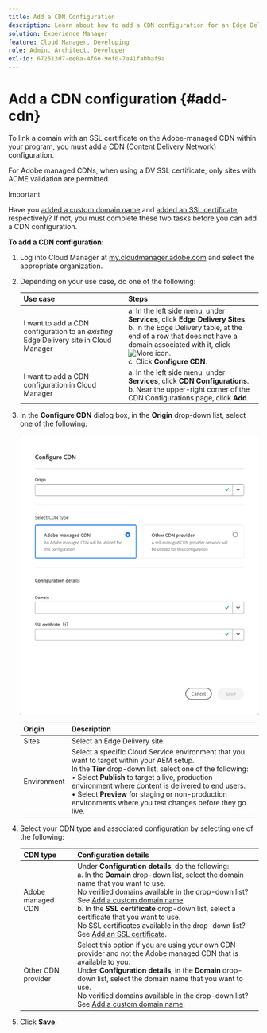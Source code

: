 ```yaml
---
title: Add a CDN Configuration
description: Learn about how to add a CDN configuration for an Edge Delivery site or a Cloud Manager environment.
solution: Experience Manager
feature: Cloud Manager, Developing
role: Admin, Architect, Developer
exl-id: 672513d7-ee0a-4f6e-9ef0-7a41fabbaf9a
---
```


# Add a CDN configuration {#add-cdn}

To link a domain with an SSL certificate on the Adobe-managed CDN within your program, you must add a CDN (Content Delivery Network) configuration.

For Adobe managed CDNs, when using a DV SSL certificate, only sites with ACME validation are permitted. 

>[!IMPORTANT]
>
>Have you [added a custom domain name](/help/implementing/cloud-manager/custom-domain-names/add-custom-domain-name.md) and [added an SSL certificate](/help/implementing/cloud-manager/managing-ssl-certifications/add-ssl-certificate.md), respectively? If not, you must complete these two tasks before you can add a CDN configuration.

**To add a CDN configuration:**

1. Log into Cloud Manager at [my.cloudmanager.adobe.com](https://my.cloudmanager.adobe.com/) and select the appropriate organization.

1. Depending on your use case, do one of the following:

   | Use case | Steps |
   | --- | --- |
   | I want to add a CDN configuration to an *existing* Edge Delivery site in Cloud Manager | a. In the left side menu, under **Services**, click **Edge Delivery Sites**.<br>b. In the Edge Delivery table, at the end of a row that does not have a domain associated with it, click ![More icon](https://spectrum.adobe.com/static/icons/workflow_18/Smock_More_18_N.svg).<br>c. Click **Configure CDN**. |
   | I want to add a CDN configuration in Cloud Manager | a. In the left side menu, under **Services**, click **CDN Configurations**.<br>b. Near the upper-right corner of the CDN Configurations page, click **Add**.   |

1. In the **Configure CDN** dialog box, in the **Origin** drop-down list, select one of the following:

   ![Configure CDN dialog box](/help/implementing/cloud-manager/assets/configure-cdn-dialog.png)

   | Origin | Description |
   | --- | --- |
   | Sites | Select an Edge Delivery site. |
   | Environment | Select a specific Cloud Service environment that you want to target within your AEM setup.<br>In the **Tier** drop-down list, select one of the following:<br>&bull; Select **Publish** to target a live, production environment where content is delivered to end users.<br>&bull; Select **Preview** for staging or non-production environments where you test changes before they go live. |

1. Select your CDN type and associated configuration by selecting one of the following:

   | CDN type | Configuration details |
   | --- | --- |
   | Adobe managed CDN | Under **Configuration details**, do the following:<br>a. In the **Domain** drop-down list, select the domain name that you want to use.<br>No verified domains available in the drop-down list? See [Add a custom domain name](/help/implementing/cloud-manager/custom-domain-names/add-custom-domain-name.md).<br>b. In the **SSL certificate** drop-down list, select a certificate that you want to use.<br>No SSL certificates available in the drop-down list? See [Add an SSL certificate](/help/implementing/cloud-manager/managing-ssl-certifications/add-ssl-certificate.md). |
   | Other CDN provider | Select this option if you are using your own CDN provider and not the Adobe managed CDN that is available to you.<br>Under **Configuration details**, in the **Domain** drop-down list, select the domain name that you want to use.<br>No verified domains available in the drop-down list? See [Add a custom domain name](/help/implementing/cloud-manager/custom-domain-names/add-custom-domain-name.md). |

1. Click **Save**.
